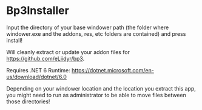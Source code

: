 # Bp3Installer

Input the directory of your base windower path (the folder where windower.exe and the addons, res, etc folders are contained) and press install!

Will cleanly extract or update your addon files for https://github.com/eLiidyr/bp3.

Requires .NET 6 Runtime: https://dotnet.microsoft.com/en-us/download/dotnet/6.0

Depending on your windower location and the location you extract this app, you might need to run as administrator to be able to move files between those directories!
